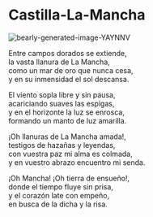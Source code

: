 # Castilla-La-Mancha
![bearly-generated-image-YAYNNV](https://github.com/luismi/Castila-La-Mancha/assets/1941322/cc14ed89-1e0f-4842-a243-4ec7c8f1f9e9)


Entre campos dorados se extiende,  
la vasta llanura de La Mancha,  
como un mar de oro que nunca cesa,  
y en su inmensidad el sol descansa.

El viento sopla libre y sin pausa,  
acariciando suaves las espigas,  
y en el horizonte la luz se enrosca,  
formando un manto de luz amarilla.

¡Oh llanuras de La Mancha amada!,  
testigos de hazañas y leyendas,  
con vuestra paz mi alma es colmada,  
y en vuestro abrazo encuentro mi senda.

¡Oh Mancha! ¡Oh tierra de ensueño!,  
donde el tiempo fluye sin prisa,  
y el corazón late con empeño,  
en busca de la dicha y la risa.
